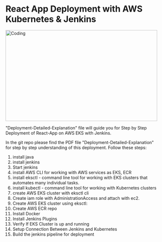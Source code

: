 # React App Deployment with AWS Kubernetes & Jenkins
<img alt="Coding" width=500 height=300 src="https://user-images.githubusercontent.com/76843511/232758785-3234d819-0cbc-4818-8237-b378467a9bbf.png" alt="shashikumar" />

"Deployment-Detailed-Explanation" file will guide you for Step by Step Deployment of React-App on AWS EKS with Jenkins.

In the git repo please find the PDF file "Deployment-Detailed-Explanation" for step by step understanding of this deployment.
Follow these steps:
1. install java
2. install jenkins
3. Start jenkins
4. install AWS CLI for working with AWS services as EKS, ECR
5. install eksctl - command line tool for working with EKS clusters that automates many individual tasks.
6. install kubectl - command line tool for working with Kubernetes clusters
7. create AWS EKS cluster with eksctl cli
8. Create iam role with AdministrationAccess and attach with ec2.
9. Create AWS EKS cluster using eksctl:
10. Create AWS ECR repo
11. Install Docker
12. Install Jenkins Plugins
13. Verify If EKS Cluster is up and running
14. Setup Connection Between Jenkins and Kubernetes
15. Build the jenkins pipeline for deployment
